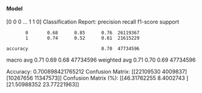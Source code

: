 #### Model
[0 0 0 ... 1 1 0]
Classification Report:
              precision    recall  f1-score   support

           0       0.68      0.85      0.76  26119367
           1       0.74      0.52      0.61  21615229

    accuracy                           0.70  47734596
   macro avg       0.71      0.69      0.68  47734596
weighted avg       0.71      0.70      0.69  47734596

Accuracy: 0.700898421765212
Confusion Matrix:
[[22109530  4009837]
 [10267656 11347573]]
Confusion Matrix (%):
[[46.31762255  8.4002743 ]
 [21.50988352 23.77221963]]
